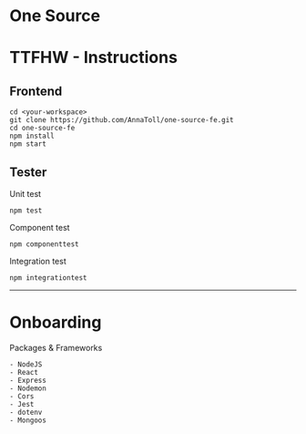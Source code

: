 # One Source

# TTFHW - Instructions

## Frontend
```
cd <your-workspace>  
git clone https://github.com/AnnaToll/one-source-fe.git    
cd one-source-fe  
npm install
npm start  
``` 
## Tester  
Unit test
```
npm test  
```
Component test  
```
npm componenttest  
```
Integration test
```
npm integrationtest  
``` 

***

# Onboarding  
Packages & Frameworks
```
- NodeJS
- React
- Express  
- Nodemon  
- Cors
- Jest
- dotenv
- Mongoos

```
